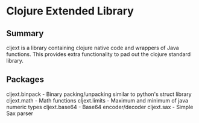 Clojure Extended Library
=========================

Summary
-------

cljext is a library containing clojure native code and wrappers of Java 
functions.  This provides extra functionality to pad out the clojure
standard library.


Packages
---------

cljext.binpack - Binary packing/unpacking similar to python's struct library
cljext.math - Math functions
cljext.limits - Maximum and minimum of java numeric types
cljext.base64 - Base64 encoder/decoder
cljext.sax - Simple Sax parser 
